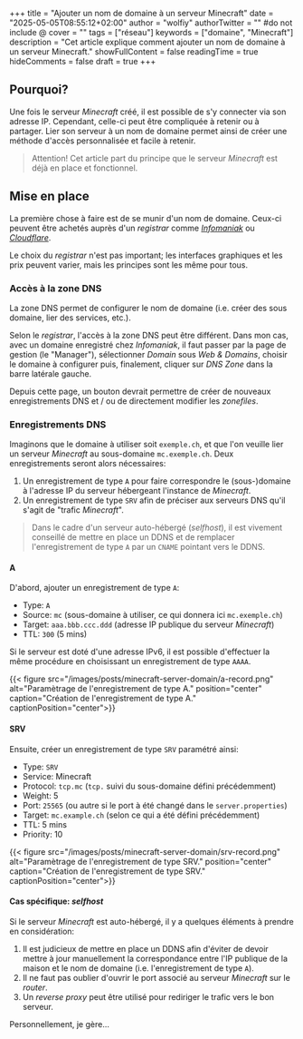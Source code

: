 +++
title = "Ajouter un nom de domaine à un serveur Minecraft"
date = "2025-05-05T08:55:12+02:00"
author = "wolfiy"
authorTwitter = "" #do not include @
cover = ""
tags = ["réseau"]
keywords = ["domaine", "Minecraft"]
description = "Cet article explique comment ajouter un nom de domaine à un serveur Minecraft."
showFullContent = false
readingTime = true
hideComments = false
draft = true
+++

## Pourquoi?

Une fois le serveur *Minecraft* créé, il est possible de s'y connecter via son adresse IP. Cependant, celle-ci peut être compliquée à retenir ou à partager. Lier son serveur à un nom de domaine permet ainsi de créer une méthode d'accès personnalisée et facile à retenir.

> Attention! Cet article part du principe que le serveur *Minecraft* est déjà en place et fonctionnel.

## Mise en place

La première chose à faire est de se munir d'un nom de domaine. Ceux-ci peuvent être achetés auprès d'un *registrar* comme *[Infomaniak](https://www.infomaniak.com/en/domains)* ou *[Cloudflare](https://www.cloudflare.com/products/registrar/)*.

Le choix du *registrar* n'est pas important; les interfaces graphiques et les prix peuvent varier, mais les principes sont les même pour tous.

### Accès à la zone DNS

La zone DNS permet de configurer le nom de domaine (i.e. créer des sous domaine, lier des services, etc.).

Selon le *registrar*, l'accès à la zone DNS peut être différent. Dans mon cas, avec un domaine enregistré chez *Infomaniak*, il faut passer par la page de gestion (le "Manager"), sélectionner *Domain* sous *Web & Domains*, choisir le domaine à configurer puis, finalement, cliquer sur *DNS Zone* dans la barre latérale gauche.

Depuis cette page, un bouton devrait permettre de créer de nouveaux enregistrements DNS et / ou de directement modifier les *zonefiles*.

### Enregistrements DNS

Imaginons que le domaine à utiliser soit `exemple.ch`, et que l'on veuille lier un serveur *Minecraft* au sous-domaine `mc.exemple.ch`. Deux enregistrements seront alors nécessaires:

1. Un enregistrement de type `A` pour faire correspondre le (sous-)domaine à l'adresse IP du serveur hébergeant l'instance de *Minecraft*.
2. Un enregistrement de type `SRV` afin de préciser aux serveurs DNS qu'il s'agit de "trafic *Minecraft*".

> Dans le cadre d'un serveur auto-hébergé (*selfhost*), il est vivement conseillé de mettre en place un DDNS et de remplacer l'enregistrement de type `A` par un `CNAME` pointant vers le DDNS.

#### A

D'abord, ajouter un enregistrement de type `A`:

- Type: `A`
- Source: `mc` (sous-domaine à utiliser, ce qui donnera ici `mc.exemple.ch`)
- Target: `aaa.bbb.ccc.ddd` (adresse IP publique du serveur *Minecraft*)
- TTL: `300` (5 mins)

Si le serveur est doté d'une adresse IPv6, il est possible d'effectuer la même procédure en choisissant un enregistrement de type `AAAA`.

{{< figure src="/images/posts/minecraft-server-domain/a-record.png" alt="Paramètrage de l'enregistrement de type A." position="center" caption="Création de l'enregistrement de type A." captionPosition="center">}}

#### SRV

Ensuite, créer un enregistrement de type `SRV` paramétré ainsi:

- Type: `SRV`
- Service: Minecraft
- Protocol: `tcp.mc` (`tcp.` suivi du sous-domaine défini précédemment)
- Weight: 5
- Port: `25565` (ou autre si le port à été changé dans le `server.properties`)
- Target: `mc.example.ch` (selon ce qui a été défini précédemment)
- TTL: 5 mins
- Priority: 10

{{< figure src="/images/posts/minecraft-server-domain/srv-record.png" alt="Paramètrage de l'enregistrement de type SRV." position="center" caption="Création de l'enregistrement de type SRV." captionPosition="center">}}

#### Cas spécifique: *selfhost*

Si le serveur *Minecraft* est auto-hébergé, il y a quelques éléments à prendre en considération:

1. Il est judicieux de mettre en place un DDNS afin d'éviter de devoir mettre à jour manuellement la correspondance entre l'IP publique de la maison et le nom de domaine (i.e. l'enregistrement de type `A`).
2. Il ne faut pas oublier d'ouvrir le port associé au serveur *Minecraft* sur le *router*.
3. Un *reverse proxy* peut être utilisé pour rediriger le trafic vers le bon serveur.

Personnellement, je gère...